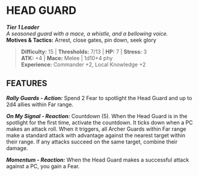 # HEAD GUARD

***Tier 1 Leader***  
*A seasoned guard with a mace, a whistle, and a bellowing voice.*  
**Motives & Tactics:** Arrest, close gates, pin down, seek glory

> **Difficulty:** 15 | **Thresholds:** 7/13 | **HP:** 7 | **Stress:** 3  
> **ATK:** +4 | **Mace:** Melee | 1d10+4 phy  
> **Experience:** Commander +2, Local Knowledge +2

## FEATURES

***Rally Guards - Action:*** Spend 2 Fear to spotlight the Head Guard and up to 2d4 allies within Far range.

***On My Signal - Reaction:*** Countdown (5). When the Head Guard is in the spotlight for the first time, activate the countdown. It ticks down when a PC makes an attack roll. When it triggers, all Archer Guards within Far range make a standard attack with advantage against the nearest target within their range. If any attacks succeed on the same target, combine their damage.

***Momentum - Reaction:*** When the Head Guard makes a successful attack against a PC, you gain a Fear.
